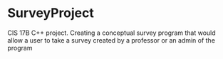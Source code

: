# SurveyProject
CIS 17B C++ project. Creating a conceptual survey program that would allow a user to take a survey created by a professor or an admin of the program 
